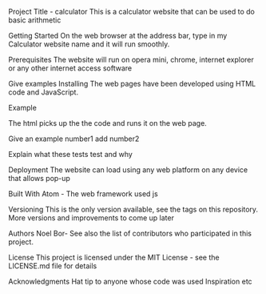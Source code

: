 Project Title - calculator
This is a calculator website that can be used to do basic arithmetic

Getting Started
On the web browser at the address bar, type in my Calculator website name and it will run smoothly.

Prerequisites
The website will run on opera mini, chrome, internet explorer or any other internet access software

Give examples
Installing
The web pages have been developed using HTML code and JavaScript.

Example
<!DOCTYPE html>
<html>
<head>
<title></title>
</head>
<body>
</body>
</html>

The html picks up the the code and runs it on the web page.



Give an example
number1 add number2

Explain what these tests test and why


Deployment
The website can load using any web platform on any device that allows pop-up

Built With
Atom - The web framework used
js


Versioning
This is the only version available, see the tags on this repository. More versions and improvements to come up later

Authors
Noel Bor-
See also the list of contributors who participated in this project.

License
This project is licensed under the MIT License - see the LICENSE.md file for details

Acknowledgments
Hat tip to anyone whose code was used
Inspiration
etc
